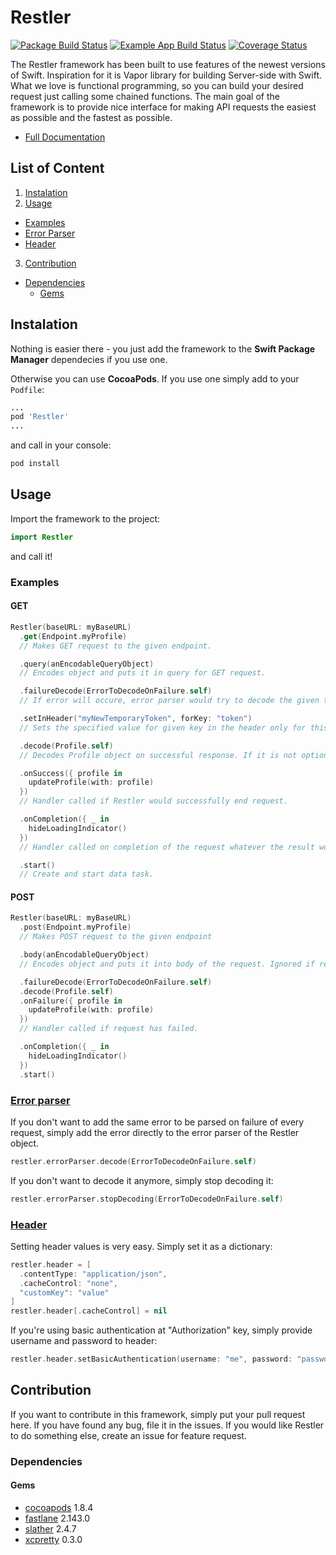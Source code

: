# Restler

[![Package Build Status](https://github.com/railwaymen/restler/workflows/Package%20Actions/badge.svg)](https://github.com/railwaymen/restler/actions)
[![Example App Build Status](https://github.com/railwaymen/restler/workflows/Example%20App%20Actions/badge.svg)](https://github.com/railwaymen/restler/actions)
[![Coverage Status](https://coveralls.io/repos/github/railwaymen/restler/badge.svg?branch=master)](https://coveralls.io/github/railwaymen/restler?branch=master)

The Restler framework has been built to use features of the newest versions of Swift. Inspiration for it is Vapor library for building Server-side with Swift. What we love is functional programming, so you can build your desired request just calling some chained functions. The main goal of the framework is to provide nice interface for making API requests the easiest as possible and the fastest as possible.

- [Full Documentation](Documentation/Reference)

## List of Content

1. [Instalation](#instalation)
2. [Usage](#usage)
  - [Examples](#examples)
  - [Error Parser](#error-parser)
  - [Header](#header)
3. [Contribution](#contribution)
  - [Dependencies](#dependencies)
    - [Gems](#gems)

## Instalation

Nothing is easier there - you just add the framework to the **Swift Package Manager** dependecies if you use one.

Otherwise you can use **CocoaPods**. If you use one simply add to your `Podfile`:

```ruby
...
pod 'Restler'
...
```

and call in your console:

```bash
pod install
```

## Usage

Import the framework to the project:

```swift
import Restler
```

and call it!

### Examples

#### GET

```swift
Restler(baseURL: myBaseURL)
  .get(Endpoint.myProfile)
  // Makes GET request to the given endpoint.

  .query(anEncodableQueryObject)
  // Encodes object and puts it in query for GET request.

  .failureDecode(ErrorToDecodeOnFailure.self)
  // If error will occure, error parser would try to decode the given type.

  .setInHeader("myNewTemporaryToken", forKey: "token")
  // Sets the specified value for given key in the header only for this request.

  .decode(Profile.self)
  // Decodes Profile object on successful response. If it is not optional, still failure handler can be called.

  .onSuccess({ profile in
    updateProfile(with: profile)
  })
  // Handler called if Restler would successfully end request.

  .onCompletion({ _ in
    hideLoadingIndicator()
  })
  // Handler called on completion of the request whatever the result would be.

  .start()
  // Create and start data task.
```

#### POST

```swift
Restler(baseURL: myBaseURL)
  .post(Endpoint.myProfile)
  // Makes POST request to the given endpoint

  .body(anEncodableQueryObject)
  // Encodes object and puts it into body of the request. Ignored if request method doesn't support it.

  .failureDecode(ErrorToDecodeOnFailure.self)   
  .decode(Profile.self)
  .onFailure({ profile in
    updateProfile(with: profile)
  })
  // Handler called if request has failed.

  .onCompletion({ _ in
    hideLoadingIndicator()
  })
  .start()
```

### [Error parser](Documentation/Reference/protocols/RestlerErrorParserType.md)

If you don't want to add the same error to be parsed on failure of every request, simply add the error directly to the error parser of the Restler object.

```swift
restler.errorParser.decode(ErrorToDecodeOnFailure.self)
```

If you don't want to decode it anymore, simply stop decoding it:

```swift
restler.errorParser.stopDecoding(ErrorToDecodeOnFailure.self)
```

### [Header](Documentation/Reference/structs/Restler.Header.md)

Setting header values is very easy. Simply set it as a dictionary:

```swift
restler.header = [
  .contentType: "application/json",
  .cacheControl: "none",
  "customKey": "value"
]
restler.header[.cacheControl] = nil
```

If you're using basic authentication at "Authorization" key, simply provide username and password to header:

```swift
restler.header.setBasicAuthentication(username: "me", password: "password")
```

## Contribution

If you want to contribute in this framework, simply put your pull request here.
If you have found any bug, file it in the issues.
If you would like Restler to do something else, create an issue for feature request.

### Dependencies

#### Gems

- [cocoapods](https://rubygems.org/gems/cocoapods) 1.8.4
- [fastlane](https://rubygems.org/gems/fastlane) 2.143.0
- [slather](https://rubygems.org/gems/slather) 2.4.7
- [xcpretty](https://rubygems.org/gems/xcpretty) 0.3.0
